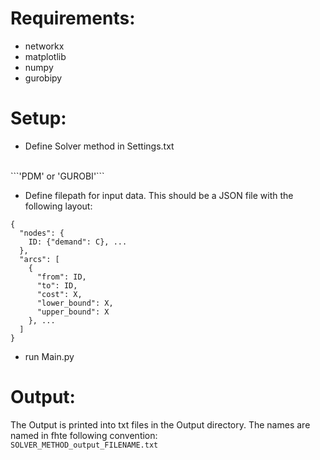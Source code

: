 # Requirements:
- networkx
- matplotlib
- numpy 
- gurobipy

# Setup:
- Define Solver method in Settings.txt
<br>
```'PDM' or 'GUROBI'```

- Define filepath for input data. This should be a JSON file with the following layout:
```
{
  "nodes": {
    ID: {"demand": C}, ...
  },
  "arcs": [
    {
      "from": ID,
      "to": ID,
      "cost": X,
      "lower_bound": X,
      "upper_bound": X
    }, ...
  ]
}

```
- run Main.py

# Output:
The Output is printed into txt files in the Output directory. The names are named in fhte following convention:
<br>
```SOLVER_METHOD_output_FILENAME.txt```